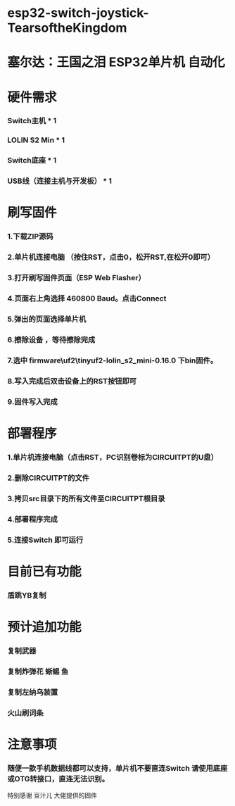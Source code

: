 # esp32-switch-joystick-TearsoftheKingdom
# 塞尔达：王国之泪 ESP32单片机 自动化

# 硬件需求
### Switch主机 * 1
### LOLIN S2 Min * 1
### Switch底座 * 1
### USB线（连接主机与开发板） * 1

# 刷写固件
### 1.下载ZIP源码
### 2.单片机连接电脑 （按住RST，点击0，松开RST,在松开0即可）
### 3.打开刷写固件页面（ESP Web Flasher）
### 4.页面右上角选择 460800 Baud。点击Connect
### 5.弹出的页面选择单片机
### 6.擦除设备 ，等待擦除完成
### 7.选中 firmware\uf2\tinyuf2-lolin_s2_mini-0.16.0 下bin固件。
### 8.写入完成后双击设备上的RST按钮即可
### 9.固件写入完成

# 部署程序
### 1.单片机连接电脑（点击RST，PC识别卷标为CIRCUITPT的U盘）
### 2.删除CIRCUITPT的文件
### 3.拷贝src目录下的所有文件至CIRCUITPT根目录
### 4.部署程序完成
### 5.连接Switch 即可运行


# 目前已有功能
### 盾跳YB复制

# 预计追加功能
### 复制武器
### 复制炸弹花 蜥蜴 鱼
### 复制左纳乌装置
### 火山刷词条

# 注意事项
### 随便一款手机数据线都可以支持，单片机不要直连Switch 请使用底座或OTG转接口，直连无法识别。



特别感谢 
豆汁儿 大佬提供的固件
